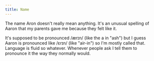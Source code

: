 ```yaml
---
title: Name
---
```


The name Aron doesn't really mean anything. It's an unusual spelling of Aaron that my parents gave me because they felt like it.

It's supposed to be pronounced /ærɪn/ (like the a in "ash") but I guess Aaron is pronounced like /ɛrɪn/
(like "air-in") so I'm mostly called that. Language is fluid so whatever. Whenever people ask I tell them to pronounce it the way they normally would.